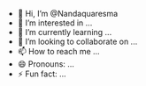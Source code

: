 - 👋 Hi, I’m @Nandaquaresma
- 👀 I’m interested in ...
- 🌱 I’m currently learning ...
- 💞️ I’m looking to collaborate on ...
- 📫 How to reach me ...
- 😄 Pronouns: ...
- ⚡ Fun fact: ...

<!---
Nandaquaresma/Nandaquaresma is a ✨ special ✨ repository because its `README.md` (this file) appears on your GitHub profile.
You can click the Preview link to take a look at your changes.
--->

